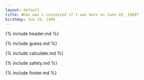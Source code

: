 ```yaml
---
layout: default
title: When was I conceived if I was born on June 19, 1909?
birthday: Jun 19, 1909
---
```


{% include header.md %}

{% include guess.md %}

{% include calculate.md %}

{% include safety.md %}

{% include footer.md %}



